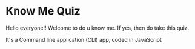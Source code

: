
# Know Me Quiz

Hello everyone!! Welcome to do u know me. If yes, then do take this quiz.

It's a Command line application (CLI) app, coded in JavaScript
